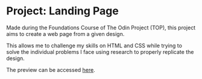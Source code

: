 # Project: Landing Page
Made during the Foundations Course of The Odin Project (TOP), this project aims to create a web page from a given design.  

This allows me to challenge my skills on HTML and CSS while trying to solve the individual problems I face using research to properly replicate the design.

The preview can be accessed [here](https://jdmrabe.github.io/odin-landing-page/).